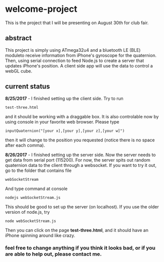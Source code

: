 # welcome-project

This is the project that I will be presenting on August 30th for club fair.

## abstract

This project is simply using ATmega32u4 and a bluetooth LE (BLE) moduleto receive information from iPhone's gyroscope for the quaternion. Then, using serial connection to feed Node.js to create a server that updates iPhone's position. A client side app will use the data to control a webGL cube.

## current status

<b>8/25/2017</b> - I finished setting up the client side. Try to run  
```{r}
test-three.html
```
and it should be working with a draggable box. It is also controlable now by using console in your favorite web browser. Please type
```{r}
inputQuaternion("[your x],[your y],[your z],[your w]")
```
then it will change to the position you requested (notice there is no space after each comma).

<b>8/26/2017</b> - I finished setting up the server side. Now the server needs to get data from serial port (115200). For now, the server spits out random quaternion data to the client through a websocket. If you want to try it out, go to the folder that contains file
``` {r}
webSocketStream
```
And type command at console
``` {r}
nodejs webSocketStream.js
```
This should be good to set up the server (on localhost). If you use the older version of node.js, try
``` {r}
node webSocketStream.js
```

Then you can click on the page <b>test-three.html</b>, and it should have an iPhone spinning around like crazy.

### feel free to change anything if you think it looks bad, or if you are able to help out, please contact me.
